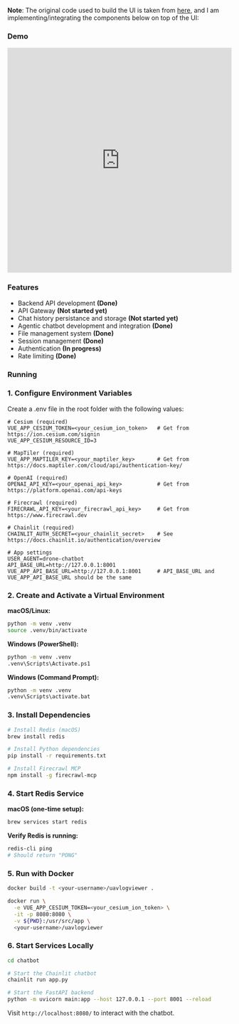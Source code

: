 **Note**: The original code used to build the UI is taken from [here](https://github.com/ArduPilot/UAVLogViewer), and I am implementing/integrating the components below on top of the UI:

### Demo 

<div style="display: flex; justify-content: flex-start; margin-bottom: 20px;">
  <iframe width="900" height="506" 
          src="https://www.youtube.com/embed/vtJJbjGfosw" 
          frameborder="0" 
          allow="accelerometer; autoplay; clipboard-write; encrypted-media; gyroscope; picture-in-picture" 
          allowfullscreen>
  </iframe>
</div>

### Features 

- Backend API development **(Done)**
- API Gateway **(Not started yet)**
- Chat history persistance and storage **(Not started yet)**
- Agentic chatbot development and integration **(Done)**
- File management system **(Done)**
- Session management **(Done)**
- Authentication **(In progress)**
- Rate limiting **(Done)**

### Running  

### 1. Configure Environment Variables


Create a .env file in the root folder with the following values:

```env 
# Cesium (required)
VUE_APP_CESIUM_TOKEN=<your_cesium_ion_token>   # Get from https://ion.cesium.com/signin
VUE_APP_CESIUM_RESOURCE_ID=3

# MapTiler (required)
VUE_APP_MAPTILER_KEY=<your_maptiler_key>       # Get from https://docs.maptiler.com/cloud/api/authentication-key/

# OpenAI (required)
OPENAI_API_KEY=<your_openai_api_key>           # Get from https://platform.openai.com/api-keys

# Firecrawl (required)
FIRECRAWL_API_KEY=<your_firecrawl_api_key>     # Get from https://www.firecrawl.dev

# Chainlit (required)
CHAINLIT_AUTH_SECRET=<your_chainlit_secret>    # See https://docs.chainlit.io/authentication/overview

# App settings
USER_AGENT=drone-chatbot
API_BASE_URL=http://127.0.0.1:8001
VUE_APP_API_BASE_URL=http://127.0.0.1:8001     # API_BASE_URL and VUE_APP_API_BASE_URL should be the same
```

### 2. Create and Activate a Virtual Environment

**macOS/Linux:**
```bash
python -m venv .venv
source .venv/bin/activate
```

**Windows (PowerShell):**
```bash
python -m venv .venv
.venv\Scripts\Activate.ps1
```
**Windows (Command Prompt):**
```bash
python -m venv .venv
.venv\Scripts\activate.bat
```

### 3. Install Dependencies 

```bash
# Install Redis (macOS)
brew install redis

# Install Python dependencies
pip install -r requirements.txt

# Install Firecrawl MCP
npm install -g firecrawl-mcp
```

### 4. Start Redis Service

**macOS (one-time setup):**
```bash
brew services start redis
```

**Verify Redis is running:**
```bash
redis-cli ping
# Should return "PONG"
```

### 5. Run with Docker 

```bash
docker build -t <your-username>/uavlogviewer . 

docker run \
  -e VUE_APP_CESIUM_TOKEN=<your_cesium_ion_token> \
  -it -p 8080:8080 \
  -v ${PWD}:/usr/src/app \
  <your-username>/uavlogviewer
```

### 6. Start Services Locally

```bash
cd chatbot
```

```bash
# Start the Chainlit chatbot
chainlit run app.py
```

```bash
# Start the FastAPI backend
python -m uvicorn main:app --host 127.0.0.1 --port 8001 --reload
```

Visit `http://localhost:8080/` to interact with the chatbot.